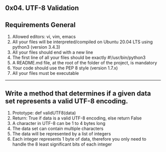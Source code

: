 0x04. UTF-8 Validation
------------------------------------------------
Requirements
General
--------------------------------------------------------------------------------------------
1. Allowed editors: vi, vim, emacs
2. All your files will be interpreted/compiled on Ubuntu 20.04 LTS using python3 (version 3.4.3)
3. All your files should end with a new line
4. The first line of all your files should be exactly #!/usr/bin/python3
5. A README.md file, at the root of the folder of the project, is mandatory
6. Your code should use the PEP 8 style (version 1.7.x)
7. All your files must be executable
---------------------------------------------------------------------------------------------------
Write a method that determines if a given data set represents a valid UTF-8 encoding.
-----------------------------------------------------------------------------------------------------
1. Prototype: def validUTF8(data)
2. Return: True if data is a valid UTF-8 encoding, else return False
3. A character in UTF-8 can be 1 to 4 bytes long
4. The data set can contain multiple characters
5. The data will be represented by a list of integers
6. Each integer represents 1 byte of data, therefore you only need to handle the 8 least significant bits of each integer
